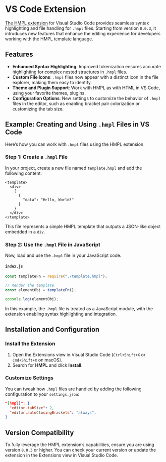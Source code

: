 # VS Code Extension

[The HMPL extension](https://marketplace.visualstudio.com/items?itemName=hmpljs.hmpl) for Visual Studio Code provides seamless syntax highlighting and file handling for `.hmpl` files. Starting from version `0.0.3`, it introduces new features that enhance the editing experience for developers working with the HMPL template language.

## Features

- **Enhanced Syntax Highlighting**: Improved tokenization ensures accurate highlighting for complex nested structures in `.hmpl` files.
- **Custom File Icons**: `.hmpl` files now appear with a distinct icon in the file explorer, making them easy to identify.
- **Theme and Plugin Support**: Work with HMPL as with HTML in VS Code, using your favorite themes, plugins.
- **Configuration Options**: New settings to customize the behavior of `.hmpl` files in the editor, such as enabling bracket pair colorization or customizing the tab size.

## Example: Creating and Using `.hmpl` Files in VS Code

Here’s how you can work with `.hmpl` files using the HMPL extension.

### Step 1: Create a `.hmpl` File

In your project, create a new file named `template.hmpl` and add the following content:

```hmpl
<template>
  <div>
    { 
      { 
        "data": "Hello, World!" 
      } 
    }
  </div>
</template>
```

This file represents a simple HMPL template that outputs a JSON-like object embedded in a `div`.

### Step 2: Use the `.hmpl` File in JavaScript

Now, load and use the `.hmpl` file in your JavaScript code.

#### `index.js`

```javascript
const templateFn = require("./template.hmpl");

// Render the template
const elementObj = templateFn();

console.log(elementObj);
```

In this example, the `.hmpl` file is treated as a JavaScript module, with the extension enabling syntax highlighting and integration.

## Installation and Configuration

### Install the Extension

1. Open the Extensions view in Visual Studio Code (`Ctrl+Shift+X` or `Cmd+Shift+X` on macOS).
2. Search for **HMPL** and click **Install**.

### Customize Settings

You can tweak how `.hmpl` files are handled by adding the following configuration to your `settings.json`:

```json
"[hmpl]": {
  "editor.tabSize": 2,
  "editor.autoClosingBrackets": "always",
}
```

## Version Compatibility

To fully leverage the HMPL extension’s capabilities, ensure you are using version `0.0.3` or higher. You can check your current version or update the extension in the Extensions view in Visual Studio Code.

